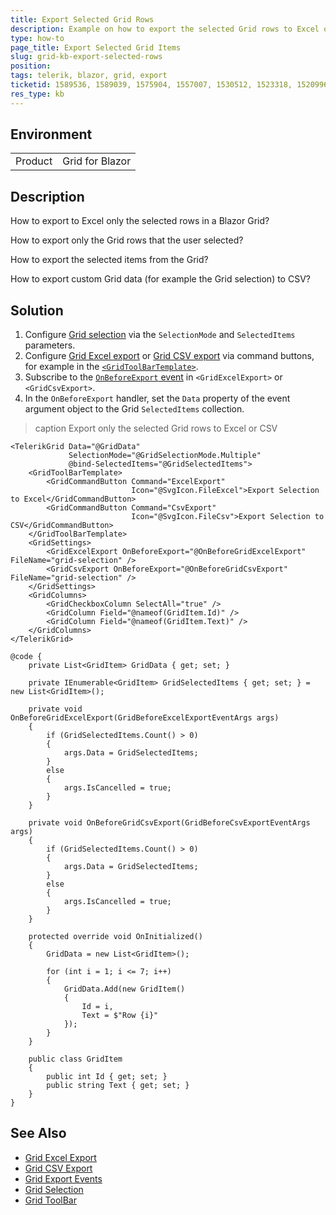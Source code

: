 ```yaml
---
title: Export Selected Grid Rows
description: Example on how to export the selected Grid rows to Excel or CSV.
type: how-to
page_title: Export Selected Grid Items
slug: grid-kb-export-selected-rows
position: 
tags: telerik, blazor, grid, export
ticketid: 1589536, 1589039, 1575904, 1557007, 1530512, 1523318, 1520996, 1510436
res_type: kb
---
```


## Environment

<table>
    <tbody>
        <tr>
            <td>Product</td>
            <td>Grid for Blazor</td>
        </tr>
    </tbody>
</table>

## Description

How to export to Excel only the selected rows in a Blazor Grid?

How to export only the Grid rows that the user selected?

How to export the selected items from the Grid?

How to export custom Grid data (for example the Grid selection) to CSV?

## Solution

1. Configure [Grid selection](slug://grid-selection-overview) via the `SelectionMode` and `SelectedItems` parameters.
1. Configure [Grid Excel export](slug://grid-export-excel) or [Grid CSV export](slug://grid-export-csv) via command buttons, for example in the [`<GridToolBarTemplate>`](slug://components/grid/features/toolbar).
1. Subscribe to the [`OnBeforeExport` event](slug://grid-export-events) in `<GridExcelExport>` or `<GridCsvExport>`.
1. In the `OnBeforeExport` handler, set the `Data` property of the event argument object to the Grid `SelectedItems` collection.

>caption Export only the selected Grid rows to Excel or CSV

````RAZOR
<TelerikGrid Data="@GridData"
             SelectionMode="@GridSelectionMode.Multiple"
             @bind-SelectedItems="@GridSelectedItems">
    <GridToolBarTemplate>
        <GridCommandButton Command="ExcelExport"
                           Icon="@SvgIcon.FileExcel">Export Selection to Excel</GridCommandButton>
        <GridCommandButton Command="CsvExport"
                           Icon="@SvgIcon.FileCsv">Export Selection to CSV</GridCommandButton>
    </GridToolBarTemplate>
    <GridSettings>
        <GridExcelExport OnBeforeExport="@OnBeforeGridExcelExport" FileName="grid-selection" />
        <GridCsvExport OnBeforeExport="@OnBeforeGridCsvExport" FileName="grid-selection" />
    </GridSettings>
    <GridColumns>
        <GridCheckboxColumn SelectAll="true" />
        <GridColumn Field="@nameof(GridItem.Id)" />
        <GridColumn Field="@nameof(GridItem.Text)" />
    </GridColumns>
</TelerikGrid>

@code {
    private List<GridItem> GridData { get; set; }

    private IEnumerable<GridItem> GridSelectedItems { get; set; } = new List<GridItem>();

    private void OnBeforeGridExcelExport(GridBeforeExcelExportEventArgs args)
    {
        if (GridSelectedItems.Count() > 0)
        {
            args.Data = GridSelectedItems;
        }
        else
        {
            args.IsCancelled = true;
        }
    }

    private void OnBeforeGridCsvExport(GridBeforeCsvExportEventArgs args)
    {
        if (GridSelectedItems.Count() > 0)
        {
            args.Data = GridSelectedItems;
        }
        else
        {
            args.IsCancelled = true;
        }
    }

    protected override void OnInitialized()
    {
        GridData = new List<GridItem>();

        for (int i = 1; i <= 7; i++)
        {
            GridData.Add(new GridItem()
            {
                Id = i,
                Text = $"Row {i}"
            });
        }
    }

    public class GridItem
    {
        public int Id { get; set; }
        public string Text { get; set; }
    }
}
````

## See Also

* [Grid Excel Export](slug://grid-export-excel)
* [Grid CSV Export](slug://grid-export-csv)
* [Grid Export Events](slug://grid-export-events)
* [Grid Selection](slug://grid-selection-overview)
* [Grid ToolBar](slug://components/grid/features/toolbar)
